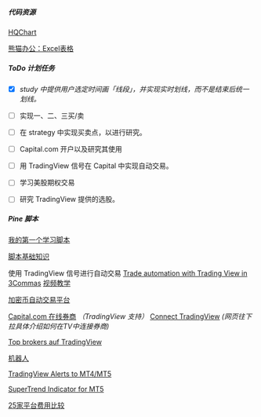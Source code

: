 ##### 代码资源

[HQChart](https://github.com/stock-chart/HQChart)

[熊猫办公：Excel表格](https://www.tukuppt.com/excelmuban/licai.html)



##### ToDo 计划任务

- [x] *study 中提供用户选定时间画「线段」，并实现实时划线，而不是结束后统一划线。*
- [ ] 实现一、二、三买/卖
- [ ] 在 strategy 中实现买卖点，以进行研究。
- [ ] Capital.com 开户以及研究其使用
- [ ] 用 TradingView 信号在 Capital 中实现自动交易。
- [ ] 学习美股期权交易
- [ ] 研究 TradingView 提供的选股。



##### Pine 脚本

[我的第一个学习脚本](经济/股市/量化交易/first_pine_script.md)

[脚本基础知识](经济/股市/量化交易/pine_basic.md)



使用 TradingView 信号进行自动交易 [Trade automation with Trading View in 3Commas](https://3commas.io/blog/trade-automation-with-trading-view-in-3commas)   [视频教学](https://www.youtube.com/watch?v=9BkMycVnP34)

[加密币自动交易平台](https://tradingbot-solutions.com/trading-academy/how-to-use-tradingview-to-receive-signals/)

[Capital.com 在线券商](https://capital.com/zh/wei-he-xuan-zecapital-com) *（TradingView 支持）*  [Connect TradingView](https://capital.com/tradingview) *(网页往下拉具体介绍如何在TV中连接券商)*

[Top brokers auf TradingView](https://de.tradingview.com/brokers/)

[机器人](https://www.fmz.com/digest-topic/5533)

[TradingView Alerts to MT4/MT5](https://www.tradingview.com/chart/USDCAD/xMiBY0Qt-TradingView-Alerts-to-MT4-MT5-installation-guide/)



[SuperTrend Indicator for MT5](https://www.mql5.com/de/code/576)

[25家平台费用比较](https://pingce.fx110.hk/special/details/1571)
